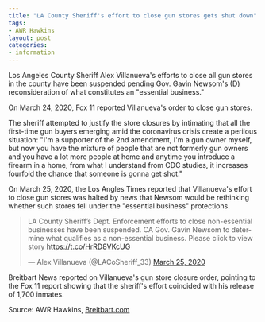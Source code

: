 ```yaml
---
title: "LA County Sheriff's effort to close gun stores gets shut down"
tags:
- AWR Hawkins
layout: post
categories:
- information
---
```


Los Angeles County Sheriff Alex Villanueva's efforts to close all gun stores in the county have been suspended pending Gov. Gavin Newsom's (D) reconsideration of what constitutes an "essential business."

On March 24, 2020, Fox 11 reported Villanueva's order to close gun stores.

The sheriff attempted to justify the store closures by intimating that all the first-time gun buyers emerging amid the coronavirus crisis create a perilous situation: "I'm a supporter of the 2nd amendment, I'm a gun owner myself, but now you have the mixture of people that are not formerly gun owners and you have a lot more people at home and anytime you introduce a firearm in a home, from what I understand from CDC studies, it increases fourfold the chance that someone is gonna get shot."

On March 25, 2020, the Los Angles Times reported that Villanueva's effort to close gun stores was halted by news that Newsom would be rethinking whether such stores fell under the "essential business" protections.

<blockquote class="twitter-tweet"><p lang="en" dir="ltr">LA County Sheriff’s Dept. Enforcement efforts to close non-essential businesses have been suspended. CA Gov. Gavin Newsom to determine what qualifies as a non-essential business. Please click to view story <a href="https://t.co/HrRD8VKcUG">https://t.co/HrRD8VKcUG</a></p>&mdash; Alex Villanueva (@LACoSheriff_33) <a href="https://twitter.com/LACoSheriff_33/status/1242750540158603265?ref_src=twsrc%5Etfw">March 25, 2020</a></blockquote> <script async src="https://platform.twitter.com/widgets.js" charset="utf-8"></script>

Breitbart News reported on Villanueva's gun store closure order, pointing to the Fox 11 report showing that the sheriff's effort coincided with his release of 1,700 inmates.

Source: AWR Hawkins, [Breitbart.com](https://www.breitbart.com/politics/2020/03/25/la-county-sheriffs-effort-to-close-gun-stores-gets-shut-down/)
